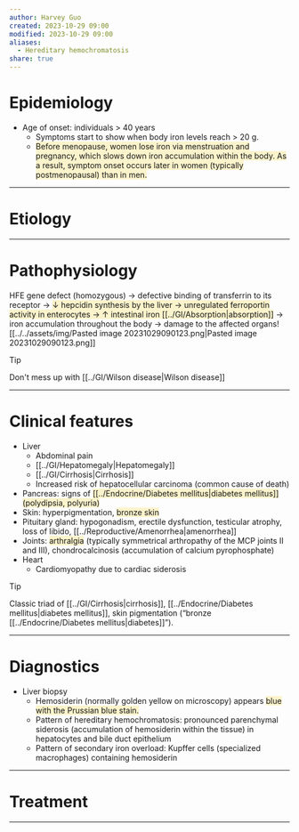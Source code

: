 ```yaml
---
author: Harvey Guo
created: 2023-10-29 09:00
modified: 2023-10-29 09:00
aliases:
  - Hereditary hemochromatosis
share: true
---
```

# Epidemiology
- Age of onset: individuals > 40 years
	- Symptoms start to show when body iron levels reach > 20 g. 
	- <span style="background:rgba(240, 200, 0, 0.2)">Before menopause, women lose iron via menstruation and pregnancy, which slows down iron accumulation within the body. As a result, symptom onset occurs later in women (typically postmenopausal) than in men.</span>

---
# Etiology


---
# Pathophysiology
HFE gene defect (homozygous) → defective binding of transferrin to its receptor → <span style="background:rgba(240, 200, 0, 0.2)">↓ hepcidin synthesis by the liver → unregulated ferroportin activity in enterocytes → ↑ intestinal iron [[../GI/Absorption|absorption]]</span> → iron accumulation throughout the body → damage to the affected organs![[../../assets/img/Pasted image 20231029090123.png|Pasted image 20231029090123.png]]
>[!tip] 
>Don't mess up with [[../GI/Wilson disease|Wilson disease]]

---
# Clinical features
- Liver
	- Abdominal pain
	- [[../GI/Hepatomegaly|Hepatomegaly]]
	- [[../GI/Cirrhosis|Cirrhosis]]
	- Increased risk of hepatocellular carcinoma (common cause of death)
- Pancreas: signs of <span style="background:rgba(240, 200, 0, 0.2)">[[../Endocrine/Diabetes mellitus|diabetes mellitus]] (polydipsia, polyuria)</span>
- Skin: hyperpigmentation, <span style="background:rgba(240, 200, 0, 0.2)">bronze skin</span> 
- Pituitary gland: hypogonadism, erectile dysfunction, testicular atrophy, loss of libido, [[../Reproductive/Amenorrhea|amenorrhea]]
- Joints: <span style="background:rgba(240, 200, 0, 0.2)">arthralgia</span> (typically symmetrical arthropathy of the MCP joints II and III), chondrocalcinosis (accumulation of calcium pyrophosphate)
- Heart
	- Cardiomyopathy due to cardiac siderosis

>[!tip] 
>Classic triad of [[../GI/Cirrhosis|cirrhosis]], [[../Endocrine/Diabetes mellitus|diabetes mellitus]], skin pigmentation (“bronze [[../Endocrine/Diabetes mellitus|diabetes]]”).

---
# Diagnostics
- Liver biopsy
	- Hemosiderin (normally golden yellow on microscopy) appears <span style="background:rgba(240, 200, 0, 0.2)">blue with the Prussian blue stain. </span>
	- Pattern of hereditary hemochromatosis: pronounced parenchymal siderosis (accumulation of hemosiderin within the tissue) in hepatocytes and bile duct epithelium
	- Pattern of secondary iron overload: Kupffer cells (specialized macrophages) containing hemosiderin

---
# Treatment


---
